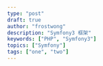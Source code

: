 ```yaml
---
type: "post"
draft: true
author: "frostwong"
description: "Symfony3 框架"
keywords: ["PHP", "Symfony3"]
topics: ["Symfony"]
tags: ["one", "two"]
---
```


